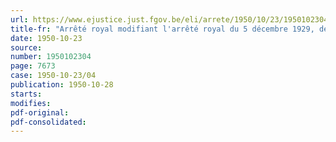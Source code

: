 ```yaml
---
url: https://www.ejustice.just.fgov.be/eli/arrete/1950/10/23/1950102304/justel
title-fr: "Arrêté royal modifiant l'arrêté royal du 5 décembre 1929, déterminant l'assimilation des ouvriers militaires au point de vue de la pension militaire"
date: 1950-10-23
source:
number: 1950102304
page: 7673
case: 1950-10-23/04
publication: 1950-10-28
starts:
modifies:
pdf-original:
pdf-consolidated:
---
```


